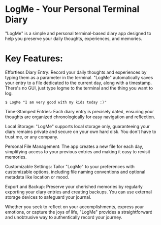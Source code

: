 # LogMe - Your Personal Terminal Diary

"LogMe" is a simple and personal terminal-based diary app designed to help you preserve your daily thoughts, experiences, and memories.

# Key Features:

Effortless Diary Entry: Record your daily thoughts and experiences by typing them as a parameter in the terminal. "LogMe" automatically saves your entry to a file dedicated to the current day, along with a timestamp. There's no GUI, just type logme to the terminal and the thing you want to log.

    $ LogMe "I am very good with my kids today :)"

Time-Stamped Entries: Each diary entry is precisely dated, ensuring your thoughts are organized chronologically for easy navigation and reflection.

Local Storage: "LogMe" supports local storage only, guaranteeing your diary remains private and secure on your own hard disk. You don't have to trust me, or any company.

Personal File Management: The app creates a new file for each day, simplifying access to your previous entries and making it easy to revisit memories. 

Customizable Settings: Tailor "LogMe" to your preferences with customizable options, including file naming conventions and optional metadata like location or mood.

Export and Backup: Preserve your cherished memories by regularly exporting your diary entries and creating backups. You can use external storage devices to safeguard your journal.

Whether you seek to reflect on your accomplishments, express your emotions, or capture the joys of life, "LogMe" provides a straightforward and unobtrusive way to authentically record your journey.



